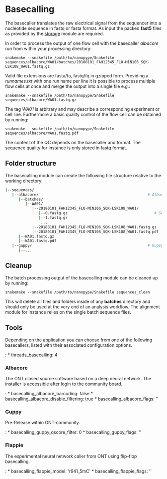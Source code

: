 # Basecalling

The basecaller translates the raw electrical signal from the sequencer into a nucleotide sequence in fastq or fasta format. As input the packed **fast5** files as provided by the [storage](storage.md) module are required.

In order to process the output of one flow cell with the basecaller *albacore* run from within your processing directory:

    snakemake --snakefile /path/to/nanopype/Snakefile sequences/albacore/WA01/batches/20180101_FAH12345_FLO-MIN106_SQK-LSK108_WA01.fastq.gz

Valid file extensions are fasta/fa, fastq/fq in gzipped form. Providing a *runnames.txt* with one run name per line it is possible to process multiple flow cells at once and merge the output into a single file e.g.:

    snakemake --snakefile /path/to/nanopype/Snakefile sequences/albacore/WA01.fastq.gz

The tag *WA01* is arbitrary and may describe a corresponding experiment or cell line. Furthermore a basic quality control of the flow cell can be obtained by running:

    snakemake --snakefile /path/to/nanopype/Snakefile sequences/albacore/WA01.fastq.pdf

The content of the QC depends on the basecaller and format. The sequence quality for instance is only stored in fastq format.

## Folder structure

The basecalling module can create the following file structure relative to the working directory:

```sh
|--sequences/
   |--albacore/                                                 # Albacore basecaller
      |--batches/
         |--WA01/
            |--20180101_FAH12345_FLO-MIN106_SQK-LSK108_WA01/
               |--0.fastq.gz                                       # Sequence batches
               |--1.fastq.gz
                ...
            |--20180101_FAH12345_FLO-MIN106_SQK-LSK108_WA01.fastq.gz
            |--20180101_FAH12345_FLO-MIN106_SQK-LSK108_WA01.fastq.pdf
      |--WA01.fastq.gz
      |--WA01.fastq.pdf
   |--guppy/                                                    # Guppy basecaller
      |--...
```

## Cleanup

The batch processing output of the basecalling module can be cleaned up by running:

    snakemake --snakefile /path/to/nanopype/Snakefile sequences_clean

This will delete all files and folders inside of any **batches** directory and should only be used at the very end of an analysis workflow. The alignment module for instance relies on the single batch sequence files.

## Tools
Depending on the application you can choose from one of the following basecallers, listed with their associated configuration options.

:   * threads_basecalling: 4

### Albacore
The ONT closed source software based on a deep neural network. The installer is accessible after login to the community board.

:   * basecalling_albacore_barcoding: false
    * basecalling_albacore_disable_filtering: true
    * basecalling_albacore_flags: ''

### Guppy
Pre-Release within ONT-community.

:   * basecalling_guppy_qscore_filter: 0
    * basecalling_guppy_flags: ''

### Flappie
The experimental neural network caller from ONT using flip-flop basecalling.

:   * basecalling_flappie_model: 'r941_5mC'
    * basecalling_flappie_flags: ''
